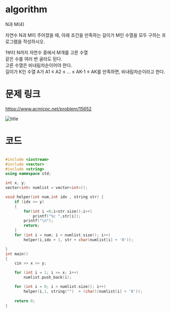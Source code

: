 ﻿# algorithm 
N과 M(4)
  
자연수 N과 M이 주어졌을 때, 아래 조건을 만족하는 길이가 M인 수열을 모두 구하는 프로그램을 작성하시오.  

1부터 N까지 자연수 중에서 M개를 고른 수열  
같은 수를 여러 번 골라도 된다.    
고른 수열은 비내림차순이어야 한다.  
길이가 K인 수열 A가 A1 ≤ A2 ≤ ... ≤ AK-1 ≤ AK를 만족하면, 비내림차순이라고 한다.  

# 문제 링크    
https://www.acmicpc.net/problem/15652


![title](https://github.com/jungmin3834/algorithm/blob/master/image/15652.png)

# 코드

```cpp

#include <iostream>
#include <vector>
#include <string>
using namespace std;

int x, y;
vector<int> numlist = vector<int>();

void helper(int num,int idx , string str) {
	if (idx >= y)
	{
		for(int i =0;i<str.size();i++)
			printf("%c ",str[i]);
		printf("\n");
		return;
	}
	for (int i = num; i < numlist.size(); i++)
		helper(i,idx + 1, str + char(numlist[i] + '0'));

}
int main()
{
	cin >> x >> y;

	for (int i = 1; i <= x; i++)
		numlist.push_back(i);

	for (int i = 0; i < numlist.size(); i++)
		helper(i,1, string("")  + (char)(numlist[i] + '0'));
	
	return 0;
}

```
